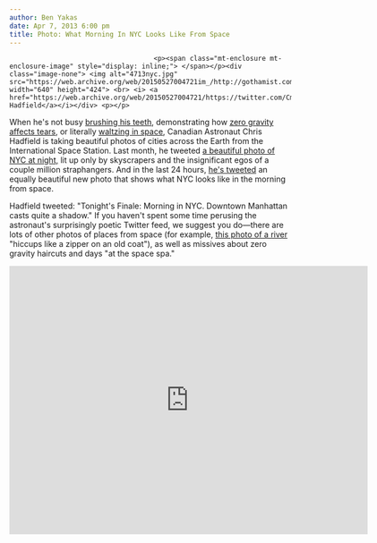 ```yaml
---
author: Ben Yakas
date: Apr 7, 2013 6:00 pm
title: Photo: What Morning In NYC Looks Like From Space
---
```


	
										<p><span class="mt-enclosure mt-enclosure-image" style="display: inline;"> </span></p><div class="image-none"> <img alt="4713nyc.jpg" src="https://web.archive.org/web/20150527004721im_/http://gothamist.com/attachments/byakas/4713nyc.jpg" width="640" height="424"> <br> <i> <a href="https://web.archive.org/web/20150527004721/https://twitter.com/Cmdr_Hadfield">Chris Hadfield</a></i></div> <p></p>

<p>When he&apos;s not busy <a href="https://web.archive.org/web/20150527004721/http://www.cbsnews.com/8301-205_162-57577470/astronaut-chris-hadfield-shows-how-to-brush-your-teeth-in-space/">brushing his teeth</a>, demonstrating how <a href="https://web.archive.org/web/20150527004721/http://now.msn.com/chris-hadfield-astronaut-cries-in-space-to-show-tears-dont-fall">zero gravity affects tears</a>, or literally <a href="https://web.archive.org/web/20150527004721/http://www.cbsnews.com/8301-205_162-57578141/astronaut-chris-hadfield-shows-off-his-spacesuit-waltz/">waltzing in space</a>, Canadian Astronaut Chris Hadfield is taking beautiful photos of cities across the Earth from the International Space Station. Last month, he tweeted <a href="https://web.archive.org/web/20150527004721/http://gothamist.com/2013/03/26/photo_new_york_city_as_seen_from_sp.php">a beautiful photo of NYC at night,</a> lit up only by skyscrapers and the insignificant egos of a couple million straphangers. And in the last 24 hours, <a href="https://web.archive.org/web/20150527004721/https://twitter.com/Cmdr_Hadfield/status/320675751580037120">he&apos;s tweeted</a> an equally beautiful new photo that shows what NYC looks like in the morning from space. </p>

<p>Hadfield tweeted: &quot;Tonight&apos;s Finale: Morning in NYC. Downtown Manhattan casts quite a shadow.&quot; If you haven&apos;t spent some time perusing the astronaut&apos;s surprisingly poetic Twitter feed, we suggest you do&#x2014;there are lots of other photos of places from space (for example, <a href="https://web.archive.org/web/20150527004721/https://twitter.com/Cmdr_Hadfield/status/320854732870660096">this photo of a river</a> &quot;hiccups like a zipper on an old coat&quot;), as well as missives about zero gravity haircuts and days &quot;at the space spa.&quot; </p>

<p><iframe width="640" height="480" src="https://web.archive.org/web/20150527004721if_/http://www.youtube.com/embed/aM1xmd0cmDI" frameborder="0" allowfullscreen></iframe></p>					
										
									
				